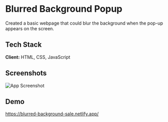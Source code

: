 # Blurred Background Popup

Created a basic webpage that could blur the background when the pop-up appears on the screen.

## Tech Stack

**Client:** HTML, CSS, JavaScript

## Screenshots

![App Screenshot](hhttps://github.com/vimalpksh/blurred-background-popup/blob/main/11.PNG?raw=true)

## Demo

https://blurred-background-sale.netlify.app/
